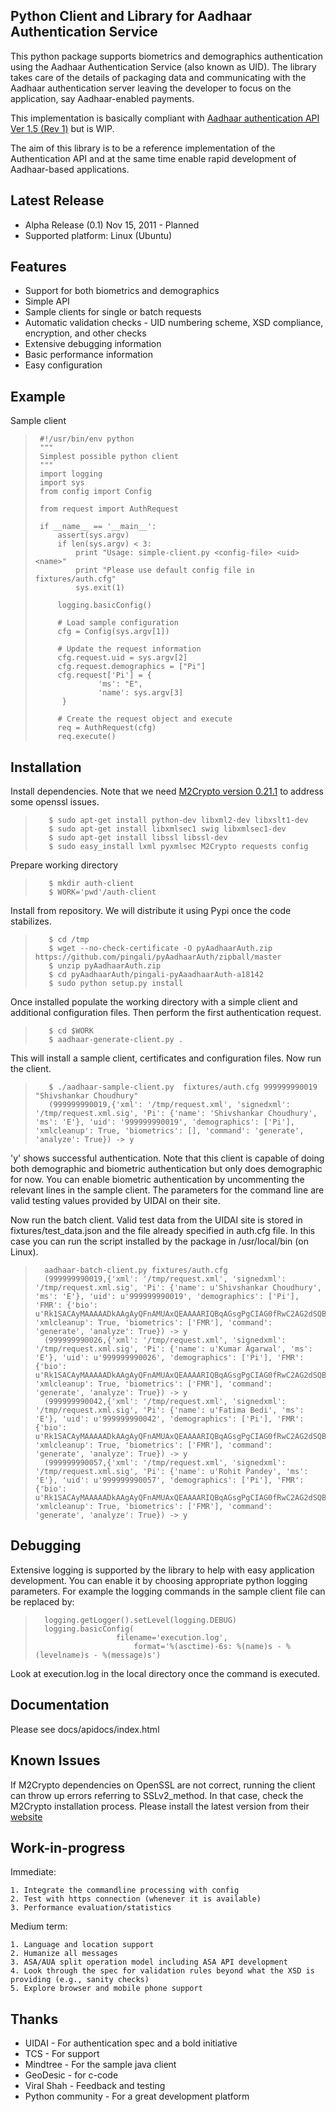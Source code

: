 Python Client and Library for Aadhaar Authentication Service
------------------------------------------------------------

This python package supports biometrics and demographics
authentication using the Aadhaar Authentication Service (also known as
UID). The library takes care of the details of packaging data and
communicating with the Aadhaar authentication server leaving the
developer to focus on the application, say Aadhaar-enabled payments. 

This implementation is basically compliant with [Aadhaar
authentication API Ver 1.5 (Rev 1)][spec] but is WIP.

[spec]: http://uidai.gov.in/images/FrontPageUpdates/aadhaar_authentication_api_1_5_rev1_1.pdf

The aim of this library is to be a reference implementation of the
Authentication API and at the same time enable rapid development of
Aadhaar-based applications. 

Latest Release
--------------

  * Alpha Release (0.1) Nov 15, 2011 - Planned 
  * Supported platform: Linux (Ubuntu) 

Features
--------

  * Support for both biometrics and demographics
  * Simple API 
  * Sample clients for single or batch requests 
  * Automatic validation checks - UID numbering scheme, XSD compliance,
    encryption, and other checks    
  * Extensive debugging information 
  * Basic performance information 
  * Easy configuration 

Example
-------

Sample client 

>         
>         
>      #!/usr/bin/env python     
>      """     
>      Simplest possible python client      
>      """      
>      import logging    
>      import sys    
>      from config import Config    
>      
>      from request import AuthRequest
>      
>      if __name__ == '__main__':   
>          assert(sys.argv)   
>          if len(sys.argv) < 3:   
>              print "Usage: simple-client.py <config-file> <uid> <name>"   
>              print "Please use default config file in fixtures/auth.cfg"    
>              sys.exit(1)    
>      
>          logging.basicConfig()   
>          
>          # Load sample configuration    
>          cfg = Config(sys.argv[1])   
>             
>          # Update the request information    
>          cfg.request.uid = sys.argv[2]   
>          cfg.request.demographics = ["Pi"]
>          cfg.request['Pi'] = {
>                   'ms': "E",
>                   'name': sys.argv[3]
>           }
>      
>          # Create the request object and execute   
>          req = AuthRequest(cfg)   
>          req.execute()   
>     


Installation
------------

Install dependencies. Note that we need [M2Crypto version 0.21.1][m2crypto]
to address some openssl issues. 

[m2crypto]: http://chandlerproject.org/Projects/MeTooCrypto#Downloads

>         
>        $ sudo apt-get install python-dev libxml2-dev libxslt1-dev      
>        $ sudo apt-get install libxmlsec1 swig libxmlsec1-dev    
>        $ sudo apt-get install libssl libssl-dev      
>        $ sudo easy_install lxml pyxmlsec M2Crypto requests config  

Prepare working directory 

>         
>        $ mkdir auth-client   
>        $ WORK='pwd'/auth-client   

Install from repository. We will distribute it using Pypi once the
code stabilizes.

>         
>        $ cd /tmp   
>        $ wget --no-check-certificate -O pyAadhaarAuth.zip https://github.com/pingali/pyAadhaarAuth/zipball/master   
>        $ unzip pyAadhaarAuth.zip    
>        $ cd pyAadhaarAuth/pingali-pyAaadhaarAuth-a18142   
>        $ sudo python setup.py install    

Once installed populate the working directory with a simple client and
additional configuration files. Then perform the first authentication
request. 

>         
>        $ cd $WORK 
>        $ aadhaar-generate-client.py .      

This will install a sample client, certificates and configuration files. Now run the client. 

>        
>        $ ./aadhaar-sample-client.py  fixtures/auth.cfg 999999990019 "Shivshankar Choudhury"     
>        (999999990019,{'xml': '/tmp/request.xml', 'signedxml': '/tmp/request.xml.sig', 'Pi': {'name': 'Shivshankar Choudhury', 'ms': 'E'}, 'uid': '999999990019', 'demographics': ['Pi'], 'xmlcleanup': True, 'biometrics': [], 'command': 'generate', 'analyze': True}) -> y

'y' shows successful authentication. Note that this client is capable
of doing both demographic and biometric authentication but only does
demographic for now. You can enable biometric authentication by
uncommenting the relevant lines in the sample client. The parameters for the command line are valid testing values provided by UIDAI on their site.

Now run the batch client. Valid test data from the UIDAI site is
stored in fixtures/test_data.json and the file already specified in
auth.cfg file. In this case you can run the script installed by the
package in /usr/local/bin (on Linux).

>          
>       aadhaar-batch-client.py fixtures/auth.cfg 
>       (999999990019,{'xml': '/tmp/request.xml', 'signedxml': '/tmp/request.xml.sig', 'Pi': {'name': u'Shivshankar Choudhury', 'ms': 'E'}, 'uid': u'999999990019', 'demographics': ['Pi'], 'FMR': {'bio': u'Rk1SACAyMAAAAADkAAgAyQFnAMUAxQEAAAARIQBqAGsgPgCIAG0fRwC2AG2dSQBVAIUjPABuALShMgCxAL0jMAByAM6lPgCmAN2kQQBwAN8qNAB1AN8mPADJAOcgOQA8AOorNABoAOomOQC+AO2fMQDFAPqlSgCvAP8lRQB8AQuhPABwAQ4fMgB7ASqcRADAAS4iNwCkATMeMwCFATYeNwBLATYwMQBWATcoMQCkATecMQBEATwyMgBJAUciQQCkAU8cNQB9AVQWNgCEAVUVRACoAVgYOgBBAV69NgCsAWeYNwAA'}, 'xmlcleanup': True, 'biometrics': ['FMR'], 'command': 'generate', 'analyze': True}) -> y
>       (999999990026,{'xml': '/tmp/request.xml', 'signedxml': '/tmp/request.xml.sig', 'Pi': {'name': u'Kumar Agarwal', 'ms': 'E'}, 'uid': u'999999990026', 'demographics': ['Pi'], 'FMR': {'bio': u'Rk1SACAyMAAAAADkAAgAyQFnAMUAxQEAAAARIQBqAGsgPgCIAG0fRwC2AG2dSQBVAIUjPABuALShMgCxAL0jMAByAM6lPgCmAN2kQQBwAN8qNAB1AN8mPADJAOcgOQA8AOorNABoAOomOQC+AO2fMQDFAPqlSgCvAP8lRQB8AQuhPABwAQ4fMgB7ASqcRADAAS4iNwCkATMeMwCFATYeNwBLATYwMQBWATcoMQCkATecMQBEATwyMgBJAUciQQCkAU8cNQB9AVQWNgCEAVUVRACoAVgYOgBBAV69NgCsAWeYNwAA'}, 'xmlcleanup': True, 'biometrics': ['FMR'], 'command': 'generate', 'analyze': True}) -> y
>       (999999990042,{'xml': '/tmp/request.xml', 'signedxml': '/tmp/request.xml.sig', 'Pi': {'name': u'Fatima Bedi', 'ms': 'E'}, 'uid': u'999999990042', 'demographics': ['Pi'], 'FMR': {'bio': u'Rk1SACAyMAAAAADkAAgAyQFnAMUAxQEAAAARIQBqAGsgPgCIAG0fRwC2AG2dSQBVAIUjPABuALShMgCxAL0jMAByAM6lPgCmAN2kQQBwAN8qNAB1AN8mPADJAOcgOQA8AOorNABoAOomOQC+AO2fMQDFAPqlSgCvAP8lRQB8AQuhPABwAQ4fMgB7ASqcRADAAS4iNwCkATMeMwCFATYeNwBLATYwMQBWATcoMQCkATecMQBEATwyMgBJAUciQQCkAU8cNQB9AVQWNgCEAVUVRACoAVgYOgBBAV69NgCsAWeYNwAA'}, 'xmlcleanup': True, 'biometrics': ['FMR'], 'command': 'generate', 'analyze': True}) -> y
>       (999999990057,{'xml': '/tmp/request.xml', 'signedxml': '/tmp/request.xml.sig', 'Pi': {'name': u'Rohit Pandey', 'ms': 'E'}, 'uid': u'999999990057', 'demographics': ['Pi'], 'FMR': {'bio': u'Rk1SACAyMAAAAADkAAgAyQFnAMUAxQEAAAARIQBqAGsgPgCIAG0fRwC2AG2dSQBVAIUjPABuALShMgCxAL0jMAByAM6lPgCmAN2kQQBwAN8qNAB1AN8mPADJAOcgOQA8AOorNABoAOomOQC+AO2fMQDFAPqlSgCvAP8lRQB8AQuhPABwAQ4fMgB7ASqcRADAAS4iNwCkATMeMwCFATYeNwBLATYwMQBWATcoMQCkATecMQBEATwyMgBJAUciQQCkAU8cNQB9AVQWNgCEAVUVRACoAVgYOgBBAV69NgCsAWeYNwAA'}, 'xmlcleanup': True, 'biometrics': ['FMR'], 'command': 'generate', 'analyze': True}) -> y

Debugging
---------

Extensive logging is supported by the library to help with easy application development. You can enable it by choosing appropriate python logging parameters. For example the logging commands in the sample client file can be replaced by: 

>        
>       logging.getLogger().setLevel(logging.DEBUG) 
>       logging.basicConfig(
> 	                    filename='execution.log', 
>                           format='%(asctime)-6s: %(name)s - %(levelname)s - %(message)s')
>    

Look at execution.log in the local directory once the command is executed. 

Documentation
-------------

Please see docs/apidocs/index.html

Known Issues
------------

If M2Crypto dependencies on OpenSSL are not correct, running the client 
can throw up errors referring to SSLv2_method. In that case, check 
the M2Crypto installation process. Please install the latest version 
from their [website][m2crypto] 

Work-in-progress    
----------------

  Immediate: 

    1. Integrate the commandline processing with config 
    2. Test with https connection (whenever it is available) 
    3. Performance evaluation/statistics    

  Medium term:  

    1. Language and location support 
	2. Humanize all messages
    3. ASA/AUA split operation model including ASA API development
    4. Look through the spec for validation rules beyond what the XSD is providing (e.g., sanity checks)    
    5. Explore browser and mobile phone support 

Thanks 
------   

  * UIDAI      - For authentication spec and a bold initiative
  * TCS        - For support    
  * Mindtree   - For the sample java client    
  * GeoDesic   - for c-code    
  * Viral Shah - Feedback and testing    
  * Python community - For a great development platform 
